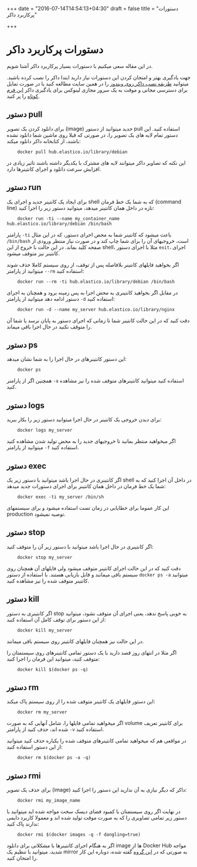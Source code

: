 +++
date = "2016-07-14T14:54:13+04:30"
draft = false
title = "دستورات پرکاربرد داکر"

+++

دستورات پرکاربرد داکر
===

در این مقاله سعی میکنیم با دستورات بسیار پرکاربرد داکر آشنا شویم.


جهت یادگیری بهتر و امتحان کردن این دستورات نیاز دارید ابتدا داکر را نصب کرده باشید. میتوانید [طریقه نصب داکر روی ویندوز](http://elastico.io/blog/install-docker-windows.html) را در همین سایت مطالعه کنید یا در صورت تمایل برای دسترسی مجانی و موقت به یک سرور مجازی لینوکس برای یادگیری داکر [این فرم کوتاه](https://docs.google.com/forms/d/1fIYtXM6UaV5pFRBAkNKVNHzBnUg157Sedxds5xYPWDI/viewform?usp=send_form) را پر کنید.

## دستور  pull

برای دانلود کردن یک تصویر (image) جدید میتوانید از دستور pull استفاده کنید. این دستور تمام لایه های یک تصویر را، در صورتی که قبلا روی ماشین شما دانلود نشده باشند، از کتابخانه داکر دانلود میکند:

        docker pull hub.elastico.io/library/debian

این نکته که تصاویر داکر میتوانند لایه های مشترک با یکدیگر داشته باشند تاثیر زیادی در افزایش سرعت دانلود و اجرای کانتینرها دارد.

## دستور run

برای ایجاد یک کانتینر جدید و اجرای یک shell که به شما یک خط فرمان (command line) تازه در داخل همان کانتینر میدهد، میتوانید دستور زیر را اجرا کنید:

        docker run -ti --name my_container_name hub.elastico.io/library/debian /bin/bash

پارامتر `-ti` باعث میشود که کانتینر شما به محض اجرای دستور، که در این مثال `/bin/bash` است، خروجیهای آن را برای شما چاپ کند و در صورت نیاز منتظر ورودی از صفحه کلید بماند. در این حالت با خروج از این shell، مثلا با اجرای دستور `exit`، اجرای کانتینر نیز متوقف میشود.

اگر بخواهید فایلهای کانتینر بلافاصله پس از توقف، از روی سیستم کاملا حذف شوند میتوانید از پارامتر `--rm` استفاده کنید:

        docker run --rm -ti hub.elastico.io/library/debian /bin/bash

در مقابل اگر بخواهید کانتینری به محض اجرا به پس زمینه برود و همچنان به اجرای دستور ادامه دهد میتوانید از پارامتر `-d` استفاده کنید:

        docker run -d --name my_server hub.elastico.io/library/nginx

دقت کنید که در این حالت کانتینر شما تا زمانی که اجرای دستور به پایان نرسد یا شما آن را متوقف نکنید در حال اجرا باقی میماند.

## دستور ps

این دستور کانتینرهای در حال اجرا را به شما نشان میدهد:

        docker ps

همچنین اگر از پارامتر `-a` استفاده کنید میتوانید کانتینرهای متوقف شده را نیز مشاهده کنید.

## دستور logs

برای دیدن خروجی یک کانتینر در حال اجرا میتوانید دستور زیر را بکار ببرید:

        docker logs my_server

اگر میخواهید منتظر بمانید تا خروجیهای جدید را به محض تولید شدن مشاهده کنید میتوانید از پارامتر `-f` استفاده کنید.

## دستور exec

اگر کانتینری در حال اجرا باشد میتوانید با دستور زیر یک shell در داخل آن اجرا کنید که به شما یک خط فرمان در داخل همان کانتینر برای اجرای دستورات جدید میدهد:

        docker exec -ti my_server /bin/sh

این کار عموما برای خطایابی در زمان تست استفاده میشود و برای سیستمهای production توصیه نمیشود.

## دستور stop

اگر کانتینری در حال اجرا باشد میتوانید با دستور زیر آن را متوقف کنید:

        docker stop my_server

دقت کنید که در این حالت اجرای کانتینر متوقف میشود ولی فایلهای آن همچنان روی سیستم باقی میمانند و قابل بازیابی هستند. با استفاده از دستور `docker ps -a` میتوانید کانتینر متوقف شده را نیز مشاهده کنید.

## دستور kill

اگر کانتینری به دستور stop به خوبی پاسخ ندهد، یعنی اجرای آن متوقف نشود، میتوانید از این دستور برای توقف کامل آن استفاده کنید:

        docker kill my_server

در این حالت نیز همچنان فایلهای کانتینر روی سیستم باقی میمانند.

اگر مثلا در انتهای روز قصد دارید با یک دستور تمامی کانتینرهای روی سیستمتان را متوقف کنید، میتوانید این فرمان را اجرا کنید:

        docker kill $(docker ps -q)



## دستور rm

این دستور فایلهای یک کانتینر متوقف شده را از روی سیستم پاک میکند:

        docker rm my_server

اگر میخواهید تمامی فایلها را، شامل آنهایی که به صورت volume برای کانتینر تعریف شده اند، حذف کنید از پارامتر `-v` استفاده کنید.

در مواقعی هم که میخواهید تمامی کانتینرهای متوقف شده را یکباره حذف کنید میتوانید از این دستور استفاده کنید:

        docker rm $(docker ps -a -q)

## دستور rmi

برای حذف یک تصویر (image) داکر که دیگر نیازی به آن ندارید این دستور را اجرا کنید:

        docker rmi my_image_name

در نهایت اگر روی سیستمتان با کمبود فضای دیسک سخت مواجه شده اید میتوانید با دستور زیر تمامی تصاویری را که به صورت موقت تولید شده اند و معمولا کاربرد دایمی ندارند پاک کنید:

        docker rmi $(docker images -q -f dangling=true)

اگر به هنگام اجرای کانتینرها با مشکلاتی برای دانلود image ها از Docker Hub مواجه شدید، میتوانید با تنظیم یک mirror به صورتی که در [این گروه](https://groups.google.com/forum/#!topic/software-taak/xRmFWrozRoo) گفته شده، دوباره این کار را امتحان کنید.
